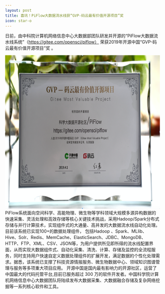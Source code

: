 ```yaml
---
layout: post
title: 喜讯！PiFlow大数据流水线获“GVP-码云最有价值开源项目”奖
icon: star-o
---
```


日前，由中科院计算机网络信息中心大数据部团队研发并开源的“PiFlow大数据流水线系统”（https://gitee.com/opensci/piflow） 荣获2019年开源中国“GVP-码云最有价值开源项目”奖 。

<div align="center">
  <img src="/img/piflow-gvp.png"  height="500" width="900">
</div>
PiFlow系统面向空间科学、高能物理、微生物等学科领域大规模多源异构数据的快速采集、灵活处理和高效存储等核心关键技术挑战，采用Hadoop/Spark分布式存储与并行计算技术，实现组件式的大通量、高并发的大数据流水线自动化处理。目前该系统已实现100+的数据处理组件， 包括Hadoop 、Spark、MLlib、Hive、Solr、Redis、MemCache、ElasticSearch、JDBC、MongoDB、HTTP、FTP、XML、CSV、JSON等，为用户提供所见即所得的流水线配置界面，从而实现大数据组件式、自动化采集、清洗、计算、存储及监控的全流程服务，同时支持用户快速自定义数据处理组件的扩展开发，满足数据的个性化处理需求。据悉，该系统已支撑了科技资源情报服务、微生物数据中心、领域知识图谱管理与服务等多项重大项目应用。
开源中国是国内最有影响力的开源社区，运营了中国最大的代码托管平台,目前已服务超过 300 万的软件开发者。中国科学院计算机网络信息中心大数据团队将陆续发布大数据采集、大数据融合存储及复杂网络挖掘等一系列核心软件和工具。

